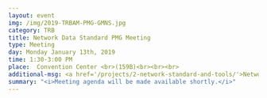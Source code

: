 ```yaml
---
layout: event
img: /img/2019-TRBAM-PMG-GMNS.jpg
category: TRB
title: Network Data Standard PMG Meeting
type: Meeting
day: Monday January 13th, 2019
time: 1:30-3:00 PM
place: 	Convention Center <br>(159B)<br><br><br>
additional-msg: <a href='/projects/2-network-standard-and-tools/'>Network Data Standard Project page</a>
summary: "<i>Meeting agenda will be made available shortly.</i>"
---
```

